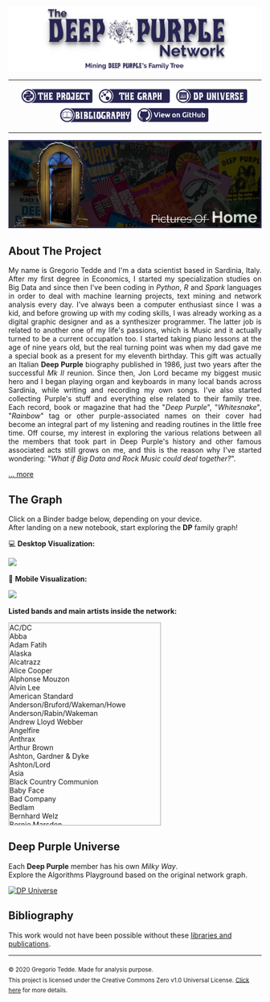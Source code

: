 <div align="center"><a href="https://greggtdd.github.io/DeepPurpleNetwork/"><img src="https://raw.githubusercontent.com/greggtdd/DeepPurpleNetwork/master/docs/site_images/dpnetwork_banner.png"></a></div>

___

<div align="center"><a href="https://greggtdd.github.io/DeepPurpleNetwork/pages/project"><img src="https://raw.githubusercontent.com/greggtdd/DeepPurpleNetwork/master/docs/site_images/button_proj.png"  width="150" height="35"></a> <a href="https://greggtdd.github.io/DeepPurpleNetwork/pages/graph"><img src="https://raw.githubusercontent.com/greggtdd/DeepPurpleNetwork/master/docs/site_images/button_graph.png"  width="150" height="35"></a> <a href="https://greggtdd.github.io/DeepPurpleNetwork/pages/dp_universe"><img src="https://raw.githubusercontent.com/greggtdd/DeepPurpleNetwork/master/docs/site_images/button_univ.png"  width="150" height="35"></a> <a href="https://greggtdd.github.io/DeepPurpleNetwork/pages/bibliography"><img src="https://raw.githubusercontent.com/greggtdd/DeepPurpleNetwork/master/docs/site_images/button_biblio.png"  width="150" height="35"></a> <a href="https://github.com/greggtdd/DeepPurpleNetwork" target="_blank"><img src="https://raw.githubusercontent.com/greggtdd/DeepPurpleNetwork/master/docs/site_images/button_git.png"  width="150" height="35"></a></div>

___

![The Deep Purple Network Project](https://github.com/greggtdd/DeepPurpleNetwork/blob/master/docs/site_images/dpnetwork_home.jpg?raw=true)

## About The Project

<div style="text-align: justify">My name is Gregorio Tedde and I'm a data scientist based in Sardinia, Italy. After my first degree in Economics, I started my specialization studies on Big Data and since then I've been coding in <em>Python</em>, <em>R</em> and <em>Spark</em> languages in order to deal with machine learning projects, text mining and network analysis every day. I've always been a computer enthusiast since I was a kid, and before growing up with my coding skills, I was already working as a digital graphic designer and as a synthesizer programmer. The latter job is related to another one of my life's passions, which is Music and it actually turned to be a current occupation too. I started taking piano lessons at the age of nine years old, but the real turning point was when my dad gave me a special book as a present for my eleventh birthday. This gift was actually an Italian <b>Deep Purple</b> biography published in 1986, just two years after the successful <em>Mk II</em> reunion. Since then, Jon Lord became my biggest music hero and I began playing organ and keyboards in many local bands across Sardinia, while writing and recording my own songs. I've also started collecting Purple's stuff and everything else related to their family tree. Each record, book or magazine that had the "<em>Deep Purple</em>", "<em>Whitesnake</em>", "<em>Rainbow</em>" tag or other purple-associated names on their cover had become an integral part of my listening and reading routines in the little free time. Off course, my interest in exploring the various relations between all the members that took part in Deep Purple's history and other famous associated acts still grows on me, and this is the reason why I've started wondering: "<em>What if Big Data and Rock Music could deal together?</em>".</div>


[... more](https://greggtdd.github.io/DeepPurpleNetwork/pages/project)


## The Graph
Click on a Binder badge below, depending on your device.<br>
After landing on a new notebook, start exploring the **DP** family graph!

💻 **Desktop Visualization:**

<a href="https://mybinder.org/v2/gh/greggtdd/DeepPurpleNetwork/master?urlpath=%2Fapps%2FDPNetworkDesktopApp.ipynb%3Fappmode_scroll%3D0" target="_blank"><img src="https://mybinder.org/badge_logo.svg"></a>


📱 **Mobile Visualization:**

<a href="https://mybinder.org/v2/gh/greggtdd/DeepPurpleNetwork/master?urlpath=%2Fapps%2FDPNetworkMobileApp.ipynb%3Fappmode_scroll%3D0" target="_blank"><img src="https://mybinder.org/badge_logo.svg"></a>

**Listed bands and main artists inside the network:**
<style>
   .container { margin-left:0px; border:2px solid #ccc; width:300px; height: 400px; overflow-y: scroll; align:left }
</style>
<div class="container">
  <div id="bands_list">
        AC/DC<br>
        Abba<br>
        Adam Fatih<br>
        Alaska<br>
        Alcatrazz<br>
        Alice Cooper<br>
        Alphonse Mouzon<br>
        Alvin Lee<br>
        American Standard<br>
        Anderson/Bruford/Wakeman/Howe<br>
        Anderson/Rabin/Wakeman<br>
        Andrew Lloyd Webber<br>
        Angelfire<br>
        Anthrax<br>
        Arthur Brown<br>
        Ashton, Gardner & Dyke<br>
        Ashton/Lord<br>
        Asia<br>
        Black Country Communion<br>
        Baby Face<br>
        Bad Company<br>
        Bedlam<br>
        Bernhard Welz<br>
        Bernie Marsden<br>
        Big Bertha<br>
        Billie Davis<br>
        Billy Cobham<br>
        Billy Joel<br>
        Black Label Society<br>
        Black Oak Arkansas<br>
        Black Sabbath<br>
        Blackmore's Night<br>
        Blessings<br>
        Blood Sweat & Tears<br>
        Blues Incorporated<br>
        Bob Dylan<br>
        Bon Jovi<br>
        Boys Club<br>
        Boz Burrell<br>
        Brazen Abbot<br>
        Brian May<br>
        Bruce Dickinson<br>
        Buddy Britten & The Regents<br>
        California Breed<br>
        Captain Beyond<br>
        Chicago<br>
        Chickenfoot<br>
        Cinderella<br>
        Cofee Bar<br>
        Colusseum<br>
        Coverdale/Page<br>
        Cozy Powell<br>
        Cream<br>
        Curtiss/Maldoon<br>
        Cyrano & The Bergeracs<br>
        D.V.C.<br>
        Damn Yankees<br>
        David Gilmour<br>
        David Lee Roth<br>
        Deep Purple<br>
        Deep Purple (Bogus)<br>
        Def Leppard<br>
        Delta Five<br>
        Denny & The Triumphs<br>
        Denver Mule<br>
        Desperado<br>
        Device<br>
        Die Geyers<br>
        Dire Straits<br>
        Dixie Dregs<br>
        Dokken<br>
        Don Airey<br>
        Dr. John<br>
        Dream Theater<br>
        E-Think<br>
        Earth Wind & Fire<br>
        Electric Light Orchestra<br>
        Emerson, Lake & Palmer<br>
        Emerson, Lake & Powell<br>
        Eddie Hardin<br>
        Eddie Harris<br>
        Ekseption<br>
        Electric Elves<br>
        Elf<br>
        Empire<br>
        Energy<br>
        Episode Six<br>
        Eric Clapton<br>
        Espen Lid<br>
        Europe<br>
        Fandango<br>
        Finders Keepers<br>
        Fleetwood Mac<br>
        Flying Colors<br>
        Flying Fox<br>
        Foreigner<br>
        Free<br>
        G3 Tour<br>
        G.M.T.<br>
        Garth Rockett & The Moonshiners<br>
        Gary Moore<br>
        Genesis<br>
        George Harrison<br>
        Gillan<br>
        Gillan/Glover<br>
        Giuffria<br>
        Glenn Hughes<br>
        Glenn Tipton<br>
        Gotthard<br>
        Gov't Mule<br>
        Graham Bonnet<br>
        Green Bullfrog<br>
        Greg Lake<br>
        Guns N' Roses<br>
        Hardin York<br>
        Harlot<br>
        Harvest<br>
        Heinz Burt<br>
        Hollywood Monsters<br>
        Hughes/Downes<br>
        Hughes/Iommi<br>
        Hughes/Thrall<br>
        Hughes/Turner Project<br>
        Ian Gillan<br>
        Ian Gillan Band<br>
        Iron Maiden<br>
        Jack Bruce<br>
        Jack Green<br>
        James Gang<br>
        Jan Holdeborg<br>
        Jeff Beck<br>
        Jeff Scott Soto<br>
        Jethro Tull<br>
        Jim Capaldi<br>
        Joe Bonamassa<br>
        Joe Lynn Turner<br>
        Joe Meek (Producer)<br>
        Joe Satriani<br>
        Joe Walsh<br>
        John Mayall<br>
        Johnny Kidd & The Pirates<br>
        Jon Lord<br>
        Jon Lord Blues Project<br>
        Jordan Rudess<br>
        Journey<br>
        Judas Priest<br>
        Kansas<br>
        Keith Emerson<br>
        King Crimsom<br>
        Kings Of Chaos<br>
        Kiss<br>
        L.A. Guns<br>
        Levin/Minnemann/Rudess<br>
        Led Zeppelin<br>
        Legend Voices Of Rock<br>
        Liquid Tension Experiment<br>
        Living Colour<br>
        Living Loud<br>
        Lynch Mob<br>
        Lynyrd Skynyrd<br>
        M3<br>
        M.G.M.<br>
        Maggie Bell<br>
        Mahavishnu Orchestra<br>
        Mandrake Root<br>
        Manfred Mann<br>
        Marco Minnemann<br>
        Marsha Hunt<br>
        Masterplan<br>
        Meat Loaf<br>
        Megadeth<br>
        Metallica<br>
        Michael Bolton<br>
        Michael Jackson<br>
        Michael Men<br>
        Michael Schenker Group<br>
        Mick Jagger<br>
        Moody Blues<br>
        Moody Marsden<br>
        Moonstone Project<br>
        Mother's Army<br>
        Motörhead<br>
        Moxy<br>
        Mr. Big<br>
        Mötley Crüe<br>
        Nazareth<br>
        Nick Simper<br>
        Night Ranger<br>
        Olympic Rock & Blues Circus<br>
        Opeth<br>
        Over The Rainbow<br>
        Ozzy Osbourne<br>
        Portnoy/Sheehan/MacAlpine/Sherinian<br>
        Page Plant<br>
        Paice/Ashton/Lord<br>
        Pat Boone<br>
        Pat Travers<br>
        Patch Of Blue<br>
        Paul Gilbert<br>
        Paul McCartney<br>
        Pete York<br>
        Peter Green<br>
        Phenomena<br>
        Phil Collins<br>
        Pink Floyd<br>
        Planet X<br>
        Poison<br>
        Popzarocca<br>
        Pretty Maids<br>
        Pride & Glory<br>
        Procol Harum<br>
        Quatermass<br>
        Queen<br>
        Quiet Riot<br>
        Quite Melon<br>
        Red Hot Chili Peppers<br>
        Rage Against The Machine<br>
        Rainbow<br>
        Randy Pie<br>
        Ratt<br>
        Repo Depo<br>
        Richie Kotzen<br>
        Rick Wakeman<br>
        Ringo Starr<br>
        Riot<br>
        River's Invitation<br>
        Robert Plant<br>
        Rock Aid Armenia<br>
        Rock Ensemble II<br>
        Rod Stewart<br>
        Roger Glover<br>
        Ronnie James Dio<br>
        Ronnie Jones<br>
        Rory Gallagher<br>
        Rosco Gordon<br>
        Roundabout<br>
        Roxy Music<br>
        Rudess/Morgenstein<br>
        Rupert Hine<br>
        Rush<br>
        Rush Album<br>
        Saint Valentine's Day Massacre<br>
        Samson<br>
        Santa Barbara Machine Head<br>
        Santana<br>
        Saxon<br>
        Schon Hammer<br>
        Scorpions<br>
        Screaming Lord Sutch<br>
        Sebastian Bach<br>
        Sharon Isbin<br>
        Simon Raven Cult<br>
        Skid Row<br>
        Skid Row (Irish Band)<br>
        Slash's Snakepit<br>
        Slayer<br>
        Slipknot<br>
        Snafu<br>
        Snakecharmer<br>
        Some Other Guys<br>
        Sons Of Apollo<br>
        Soul SirKUS<br>
        Spike Edney<br>
        Spirit<br>
        Spock's Beard<br>
        Steamroller<br>
        Steve Morse Band<br>
        Stevie Nicks<br>
        Strange Brew<br>
        Strife<br>
        Sunflower Jam (Charity Event)<br>
        Sunstorm<br>
        Supertramp<br>
        Sweetshop<br>
        Symphonyc Slam<br>
        System Of A Down<br>
        Tipton, Entwistle & Powell<br>
        Talking Heads<br>
        Tempest<br>
        Ten Years After<br>
        The Allmann Brothers Band<br>
        The Aristocrats<br>
        The Artwoods<br>
        The Beatles<br>
        The Best<br>
        The Buggles<br>
        The Chateaux<br>
        The Condors<br>
        The Crusaders<br>
        The Cult<br>
        The Dead Daisies<br>
        The Dominators<br>
        The Fabulosa Brothers<br>
        The Faces<br>
        The Flowerpot Men<br>
        The Good Rats<br>
        The Government<br>
        The Hoochie Coochie Men<br>
        The Horizons<br>
        The Javelins<br>
        The Jaywalkers<br>
        The Jeff Beck Group<br>
        The Jimi Hendrix Experience<br>
        The Jumping Jimmy Band<br>
        The Kinks<br>
        The Lightnings<br>
        The MI-5<br>
        The Madisons<br>
        The Marbles<br>
        The Maze<br>
        The McKinleys<br>
        The Nasty Habits<br>
        The Outlaws<br>
        The Pirates<br>
        The Police<br>
        The Renegades<br>
        The Rockers<br>
        The Rolling Stones<br>
        The Satellites<br>
        The Searchers<br>
        The Shindings<br>
        The Singing Rebel's Band<br>
        The Skyliners<br>
        The Spencer Davis Group<br>
        The Sweet<br>
        The Temperance Movement<br>
        The Three Musketeers<br>
        The Trip<br>
        The Vegas Kings<br>
        The Who<br>
        The Yardbirds<br>
        Thin Lizzy<br>
        Tigertailz<br>
        Tommy Bolin<br>
        Tony Ashton<br>
        Tony Iommi<br>
        Tony Martin<br>
        Toto<br>
        Traffic<br>
        Trapeze<br>
        Trevor Rabin<br>
        Twisted Sister<br>
        UFO<br>
        U.K.<br>
        Uli Jon Roth<br>
        Uriah Heep<br>
        Van Halen<br>
        Vanilla Fudge<br>
        Velvet Underground<br>
        Vintage 67<br>
        Wainwright's Gentlemen<br>
        Warhorse<br>
        We Willie Harris<br>
        Whishbone Ash<br>
        White Lion<br>
        White Plains<br>
        Whitesnake<br>
        Widowmaker<br>
        Wild Horses<br>
        William Shatner<br>
        Winery Dogs<br>
        Winger<br>
        Y&T<br>
        Yes<br>
        Yngwie Malmsteen<br>
        Young/Moody<br>
        ZZ Top<br>
        Zephyr
   </div>
</div>

## Deep Purple Universe
Each **Deep Purple** member has his own <em>Milky Way</em>.<br>
Explore the Algorithms Playground based on the original network graph.

[![DP Universe](https://img.shields.io/website?color=purple&up_message=Let%27s%20go%20Space%20Truckin%27%21&url=https%3A%2F%2Fgreggtdd.github.io%2FDeepPurpleNetwork%2Fpages%2Fdp_universe)](https://greggtdd.github.io/DeepPurpleNetwork/pages/dp_universe)

## Bibliography
This work would not have been possible without these [libraries and publications](https://greggtdd.github.io/DeepPurpleNetwork/pages/bibliography).

___
<sub>© 2020 Gregorio Tedde. Made for analysis purpose.</sub><br>
<sub>This project is licensed under the Creative Commons Zero v1.0 Universal License. <a href="https://github.com/greggtdd/DeepPurpleNetwork/blob/master/LICENSE" target="_blank">Click here</a> for more details.</sub>
